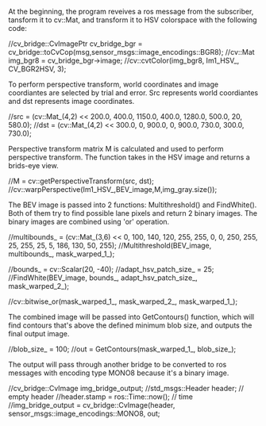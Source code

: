 At the beginning, the program reveives a ros message from the subscriber, tansform it to cv::Mat, and transform it to HSV colorspace with the following code:

//cv_bridge::CvImagePtr cv_bridge_bgr = cv_bridge::toCvCop(msg,sensor_msgs::image_encodings::BGR8);
//cv::Mat img_bgr8 = cv_bridge_bgr->image;
//cv::cvtColor(img_bgr8, Im1_HSV_, CV_BGR2HSV, 3);

To perform perspective transform, world coordinates and image coordiantes are selected by trial and error. Src represents world coordiantes and dst represents image coordinates.

//src = (cv::Mat_<float>(4,2) << 200.0, 400.0, 1150.0, 400.0, 1280.0, 500.0, 20, 580.0);
//dst = (cv::Mat_<float>(4,2) << 300.0, 0, 900.0, 0, 900.0, 730.0, 300.0, 730.0);

Perspective transform matrix M is calculated and used to perform perspective transform. The function takes in the HSV image and returns a brids-eye view.

//M = cv::getPerspectiveTransform(src, dst);
//cv::warpPerspective(Im1_HSV_,BEV_image,M,img_gray.size());

The BEV image is passed into 2 functions: Multithreshold() and FindWhite(). Both of them try to find possible lane pixels and return 2 binary images. The binary images are combined using 'or' operation.

//multibounds_ = (cv::Mat_<double>(3,6) << 0, 100, 140, 120, 255, 255, 0, 0, 250, 255, 25, 255, 					  25, 5, 186, 130, 50, 255);
//Multithreshold(BEV_image, multibounds_, mask_warped_1_);

//bounds_ = cv::Scalar(20, -40);
//adapt_hsv_patch_size_ = 25;
//FindWhite(BEV_image, bounds_, adapt_hsv_patch_size_, mask_warped_2_);

//cv::bitwise_or(mask_warped_1_, mask_warped_2_, mask_warped_1_);

The combined image will be passed into GetContours() function, which will find contours that's above the defined minimum blob size, and outputs the final output image.

//blob_size_ = 100;
//out = GetContours(mask_warped_1_, blob_size_);

 
The output will pass through another bridge to be converted to ros messages with encoding type MONO8 because it's a binary image.

//cv_bridge::CvImage img_bridge_output;
//std_msgs::Header header; // empty header
//header.stamp = ros::Time::now(); // time
//img_bridge_output = cv_bridge::CvImage(header, sensor_msgs::image_encodings::MONO8, out;
